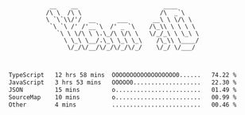 <div align="center">
<pre><code>
 __    __                        ____      
/\ \  /\ \                      /\  _`\    
\ `\`\\/'/  __      ___       __\ \ \/\ \  
 `\ `\ /' /'__`\  /' _ `\    /\_\\ \ \ \ \ 
   `\ \ \/\ \ \.\_/\ \/\ \   \/_/_\ \ \_\ \
     \ \_\ \__/.\_\ \_\ \_\    /\_\\ \____/
      \/_/\/__/\/_/\/_/\/_/    \/_/ \/___/ 
                                           

</code></pre>

<!--START_SECTION:waka-->

```txt
TypeScript   12 hrs 58 mins  OOOOOOOOOOOOOOOOOO0......   74.22 %
JavaScript   3 hrs 53 mins   OOOOO0...................   22.30 %
JSON         15 mins         o........................   01.49 %
SourceMap    10 mins         o........................   00.99 %
Other        4 mins          .........................   00.46 %
```

<!--END_SECTION:waka-->
